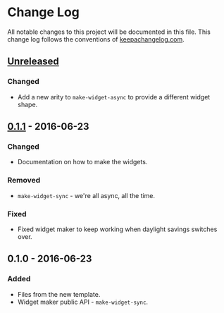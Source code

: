 # Change Log
All notable changes to this project will be documented in this file. This change log follows the conventions of [keepachangelog.com](http://keepachangelog.com/).

## [Unreleased]
### Changed
- Add a new arity to `make-widget-async` to provide a different widget shape.

## [0.1.1] - 2016-06-23
### Changed
- Documentation on how to make the widgets.

### Removed
- `make-widget-sync` - we're all async, all the time.

### Fixed
- Fixed widget maker to keep working when daylight savings switches over.

## 0.1.0 - 2016-06-23
### Added
- Files from the new template.
- Widget maker public API - `make-widget-sync`.

[Unreleased]: https://github.com/your-name/zoomdata-slack-bot/compare/0.1.1...HEAD
[0.1.1]: https://github.com/your-name/zoomdata-slack-bot/compare/0.1.0...0.1.1
